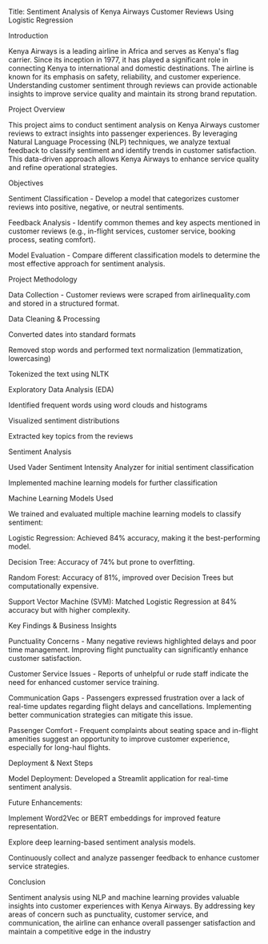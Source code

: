 Title: Sentiment Analysis of Kenya Airways Customer Reviews Using Logistic Regression

Introduction

Kenya Airways is a leading airline in Africa and serves as Kenya's flag carrier. Since its inception in 1977, it has played a significant role in connecting Kenya to international and domestic destinations. The airline is known for its emphasis on safety, reliability, and customer experience. Understanding customer sentiment through reviews can provide actionable insights to improve service quality and maintain its strong brand reputation.

Project Overview

This project aims to conduct sentiment analysis on Kenya Airways customer reviews to extract insights into passenger experiences. By leveraging Natural Language Processing (NLP) techniques, we analyze textual feedback to classify sentiment and identify trends in customer satisfaction. This data-driven approach allows Kenya Airways to enhance service quality and refine operational strategies.

Objectives

Sentiment Classification - Develop a model that categorizes customer reviews into positive, negative, or neutral sentiments.

Feedback Analysis - Identify common themes and key aspects mentioned in customer reviews (e.g., in-flight services, customer service, booking process, seating comfort).

Model Evaluation - Compare different classification models to determine the most effective approach for sentiment analysis.

Project Methodology

Data Collection - Customer reviews were scraped from airlinequality.com and stored in a structured format.

Data Cleaning & Processing

Converted dates into standard formats

Removed stop words and performed text normalization (lemmatization, lowercasing)

Tokenized the text using NLTK

Exploratory Data Analysis (EDA)

Identified frequent words using word clouds and histograms

Visualized sentiment distributions

Extracted key topics from the reviews

Sentiment Analysis

Used Vader Sentiment Intensity Analyzer for initial sentiment classification

Implemented machine learning models for further classification

Machine Learning Models Used

We trained and evaluated multiple machine learning models to classify sentiment:

Logistic Regression: Achieved 84% accuracy, making it the best-performing model.

Decision Tree: Accuracy of 74% but prone to overfitting.

Random Forest: Accuracy of 81%, improved over Decision Trees but computationally expensive.

Support Vector Machine (SVM): Matched Logistic Regression at 84% accuracy but with higher complexity.

Key Findings & Business Insights

Punctuality Concerns - Many negative reviews highlighted delays and poor time management. Improving flight punctuality can significantly enhance customer satisfaction.

Customer Service Issues - Reports of unhelpful or rude staff indicate the need for enhanced customer service training.

Communication Gaps - Passengers expressed frustration over a lack of real-time updates regarding flight delays and cancellations. Implementing better communication strategies can mitigate this issue.

Passenger Comfort - Frequent complaints about seating space and in-flight amenities suggest an opportunity to improve customer experience, especially for long-haul flights.

Deployment & Next Steps

Model Deployment: Developed a Streamlit application for real-time sentiment analysis.

Future Enhancements:

Implement Word2Vec or BERT embeddings for improved feature representation.

Explore deep learning-based sentiment analysis models.

Continuously collect and analyze passenger feedback to enhance customer service strategies.

Conclusion

Sentiment analysis using NLP and machine learning provides valuable insights into customer experiences with Kenya Airways. By addressing key areas of concern such as punctuality, customer service, and communication, the airline can enhance overall passenger satisfaction and maintain a competitive edge in the industry
